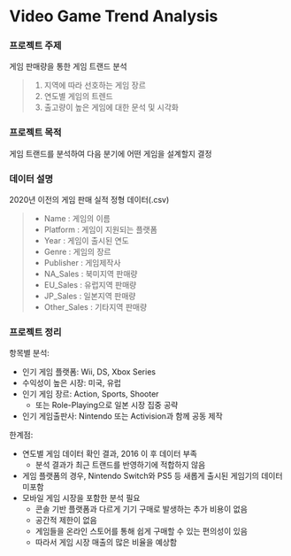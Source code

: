 # Video Game Trend Analysis

### 프로젝트 주제
게임 판매량을 통한 게임 트랜드 분석
> 1. 지역에 따라 선호하는 게임 장르
> 2. 연도별 게임의 트렌드
> 3. 출고량이 높은 게임에 대한 문석 및 시각화

### 프로젝트 목적
게임 트랜드를 분석하여 다음 분기에 어떤 게임을 설계할지 결정

### 데이터 설명
2020년 이전의 게임 판매 실적 정형 데이터(.csv)
> * Name : 게임의 이름
> * Platform : 게임이 지원되는 플랫폼
> * Year : 게임이 출시된 연도
> * Genre : 게임의 장르
> * Publisher : 게임제작사
> * NA_Sales : 북미지역 판매량
> * EU_Sales : 유럽지역 판매량
> * JP_Sales : 일본지역 판매량
> * Other_Sales : 기타지역 판매량

### 프로젝트 정리
항목별 분석:
* 인기 게임 플랫폼: Wii, DS, Xbox Series
* 수익성이 높은 시장: 미국, 유럽
* 인기 게임 장르: Action, Sports, Shooter
  * 또는 Role-Playing으로 일본 시장 집중 공략
* 인기 게임출판사: Nintendo 또는 Activision과 함께 공동 제작

한계점:
* 연도별 게임 데이터 확인 결과, 2016 이 후 데이터 부족
  * 분석 결과가 최근 트랜드를 반영하기에 적합하지 않음
* 게임 플랫폼의 경우, Nintendo Switch와 PS5 등 새롭게 출시된 게임기의 데이터 미포함
* 모바일 게임 시장을 포함한 분석 필요
  * 콘솔 기반 플랫폼과 다르게 기기 구매로 발생하는 추가 비용이 없음
  * 공간적 제한이 없음
  * 게임들을 온라인 스토어를 통해 쉽게 구매할 수 있는 편의성이 있음
  * 따라서 게임 시장 매출의 많은 비율을 예상함

